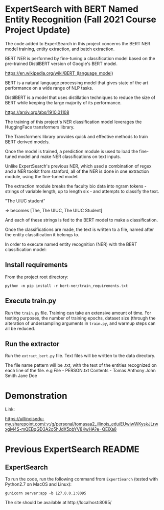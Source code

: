 # ExpertSearch with BERT Named Entity Recognition (Fall 2021 Course Project Update)
The code added to ExpertSearch in this project concerns the BERT NER model training, entity extraction, and batch extraction.

BERT NER is performed by fine-tuning a classification model based on the pre-trained DistilBERT version of Google's BERT model.

https://en.wikipedia.org/wiki/BERT_(language_model)

BERT is a natural language processing model that gives state of the art performance on a wide range of NLP tasks.

DistilBERT is a model that uses distillation techniques to reduce the size of BERT while keeping the large majority of its performance.

https://arxiv.org/abs/1910.01108

The training of this project's NER classification model leverages the HuggingFace transformers library.

The Transformers library provides quick and effective methods to train BERT derived models.

Once the model is trained, a prediction module is used to load the fine-tuned model and  make NER classifications on text inputs.

Unlike ExpertSearch's previous NER, which used a combination of regex and a NER toolkit from stanford, all of the NER is done in one extraction module,
using the fine-tuned model.

The extraction module breaks the faculty bio data into ngram tokens - strings of variable length, up to length six - and attempts to classify the text.

"The UIUC student"

=> becomes [The, The UIUC, The UIUC Student]

And each of these strings is fed to the BERT model to make a classification. 

Once the classifications are made, the text is written to a file, named after the entity classification it belongs to.

In order to execute named entity recognition (NER) with the BERT classification model:

## Install requirements

From the project root directory:

`python -m pip install -r bert-ner/train_requirements.txt`

## Execute train.py

Run the `train.py` file. Training can take an extensive amount of time. For testing purposes, the number of training epochs,
dataset size (through the alteration of undersampling arguments in `train.py`, and warmup steps can all be reduced.

## Run the extractor

Run the `extract_bert.py` file. Text files will be written to the data directory.

The file name pattern will be <EntityName>.txt, with the text of the entities recognized on each line of the file.
e.g 
File - PERSON.txt
Contents - Tomas Anthony
           John Smith
           Jane Doe

# Demonstration
Link:

https://uillinoisedu-my.sharepoint.com/:v:/g/personal/tomasaa2_illinois_edu/EUwiwWKyskJLrwxgM4S-mQEBqGD3A2o5hJdX5pbYV8KwHA?e=QEiXa8

# Previous ExpertSearch README
## ExpertSearch

To run the code, run the following command from `ExpertSearch` (tested with Python2.7 on MacOS and Linux):

`gunicorn server:app -b 127.0.0.1:8095` 

The site should be available at http://localhost:8095/
